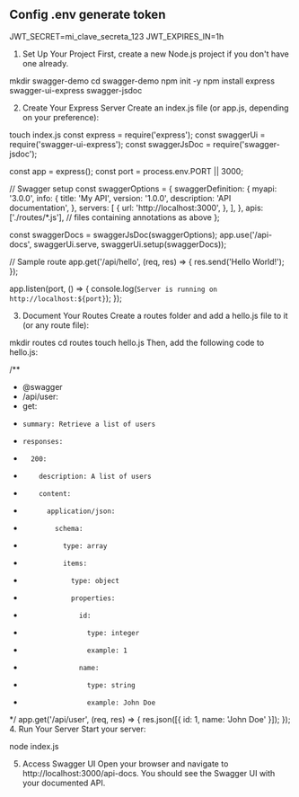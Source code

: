 ## Config .env generate token
JWT_SECRET=mi_clave_secreta_123
JWT_EXPIRES_IN=1h

1. Set Up Your Project
First, create a new Node.js project if you don't have one already.

mkdir swagger-demo
cd swagger-demo
npm init -y
npm install express swagger-ui-express swagger-jsdoc

2. Create Your Express Server
Create an index.js file (or app.js, depending on your preference):

touch index.js
const express = require('express');
const swaggerUi = require('swagger-ui-express');
const swaggerJsDoc = require('swagger-jsdoc');

const app = express();
const port = process.env.PORT || 3000;

// Swagger setup
const swaggerOptions = {
  swaggerDefinition: {
    myapi: '3.0.0',
    info: {
      title: 'My API',
      version: '1.0.0',
      description: 'API documentation',
    },
    servers: [
      {
        url: 'http://localhost:3000',
      },
    ],
  },
  apis: ['./routes/*.js'], // files containing annotations as above
};

const swaggerDocs = swaggerJsDoc(swaggerOptions);
app.use('/api-docs', swaggerUi.serve, swaggerUi.setup(swaggerDocs));

// Sample route
app.get('/api/hello', (req, res) => {
  res.send('Hello World!');
});

app.listen(port, () => {
  console.log(`Server is running on http://localhost:${port}`);
});

3. Document Your Routes
Create a routes folder and add a hello.js file to it (or any route file):

mkdir routes
cd routes
touch hello.js
Then, add the following code to hello.js:

/**
 * @swagger
 * /api/user:
 *   get:
 *     summary: Retrieve a list of users
 *     responses:
 *       200:
 *         description: A list of users
 *         content:
 *           application/json:
 *             schema:
 *               type: array
 *               items:
 *                 type: object
 *                 properties:
 *                   id:
 *                     type: integer
 *                     example: 1
 *                   name:
 *                     type: string
 *                     example: John Doe
 */
app.get('/api/user', (req, res) => {
  res.json([{ id: 1, name: 'John Doe' }]);
});
4. Run Your Server
Start your server:

node index.js

5. Access Swagger UI
Open your browser and navigate to http://localhost:3000/api-docs. You should see the Swagger UI with your documented API.

